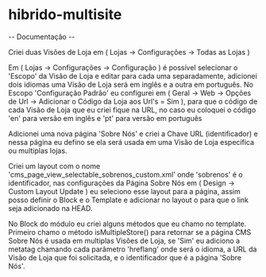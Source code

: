 # hibrido-multisite

-- Documentação --

Criei duas Visões de Loja em ( Lojas -> Configurações -> Todas as Lojas )

Em ( Lojas -> Configurações -> Configuração ) é possível selecionar o 'Escopo' da Visão de Loja e editar para cada uma separadamente, adicionei dois idiomas uma Visão de Loja será em inglês e a outra em português. No Escopo 'Configuração Padrão' eu configurei em ( Geral -> Web -> Opções de Url -> Adicionar o Código  da Loja aos Url's = Sim ), para que o código de cada Visão de Loja que eu criei fique na URL, no caso eu coloquei o código 'en' para versão em inglês e 'pt' para versão em português

Adicionei uma nova página 'Sobre Nós' e criei a Chave URL (identificador) e nessa página eu defino se ela será usada em uma Visão de Loja específica ou multiplas lojas. 

Criei um layout com o nome 'cms_page_view_selectable_sobrenos_custom.xml' onde 'sobrenos' é o identificador, nas configurações da Página Sobre Nós em ( Design -> Custom Layout Update ) eu seleciono esse layout para a página, assim posso definir o Block e o Template e adicionar no layout o <referenceBlock name="head.additional"> para que o link seja adicionado na HEAD.

No Block do módulo eu criei alguns métodos que eu chamo no template. Primeiro chamo o método isMultipleStore() para retornar se a página CMS Sobre Nós é usada em multiplas Visões de Loja, se 'Sim' eu adiciono a metatag chamando cada parâmetro 'hreflang' onde será o idioma, a URL da Visão de Loja que foi solicitada, e o identificador que é a página 'Sobre Nós'.
